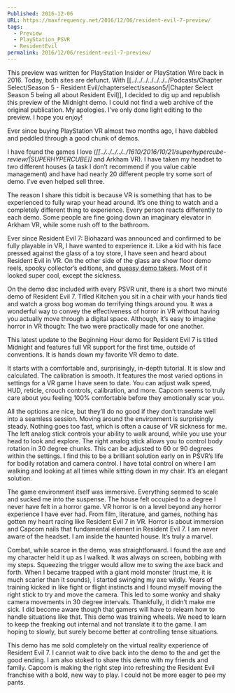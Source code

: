 ```yaml
---
Published: 2016-12-06
URL: https://maxfrequency.net/2016/12/06/resident-evil-7-preview/
tags:
  - Preview
  - PlayStation_PSVR
  - ResidentEvil
permalink: 2016/12/06/resident-evil-7-preview/
---
```

This preview was written for PlayStation Insider or PlayStation Wire back in 2016. Today, both sites are defunct. With [[../../../../../../../Podcasts/Chapter Select/Season 5 - Resident Evil/chapterselect/season5/|Chapter Select Season 5 being all about Resident Evil]], I decided to dig up and republish this preview of the Midnight demo. I could not find a web archive of the original publication. My apologies. I’ve only done light editing to the preview. I hope you enjoy!

Ever since buying PlayStation VR almost two months ago, I have dabbled and peddled through a good chunk of demos.

I have found the games I love (*[[../../../../../1610/2016/10/21/superhypercube-review/|SUPERHYPERCUBE]]* and Arkham VR). I have taken my headset to two different houses (a task I don’t recommend if you value cable management) and have had nearly 20 different people try some sort of demo. I’ve even helped sell three.

The reason I share this tidbit is because VR is something that has to be experienced to fully wrap your head around. It’s one thing to watch and a completely different thing to experience. Every person reacts differently to each demo. Some people are fine going down an imaginary elevator in Arkham VR, while some rush off to the bathroom.

Ever since Resident Evil 7: Biohazard was announced and confirmed to be fully playable in VR, I have wanted to experience it. Like a kid with his face pressed against the glass of a toy store, I have seen and heard about Resident Evil in VR. On the other side of the glass are show floor demo reels, spooky collector’s editions, and [queasy demo takers](http://www.engadget.com/amp/2016/06/15/resident-evil-7-vr-sickness-ps-vr/). Most of it looked super cool, except the sickness.

On the demo disc included with every PSVR unit, there is a short two minute demo of Resident Evil 7. Titled Kitchen you sit in a chair with your hands tied and watch a gross bog woman do terrifying things around you. It was a wonderful way to convey the effectiveness of horror in VR without having you actually move through a digital space. Although, it’s easy to imagine horror in VR though: The two were practically made for one another.

This latest update to the Beginning Hour demo for Resident Evil 7 is titled Midnight and features full VR support for the first time, outside of conventions. It is hands down my favorite VR demo to date.

It starts with a comfortable and, surprisingly, in-depth tutorial. It is slow and calculated. The calibration is smooth. It features the most varied options in settings for a VR game I have seen to date. You can adjust walk speed, HUD, reticle, crouch controls, calibration, and more. Capcom seems to truly care about you feeling 100% comfortable before they emotionally scar you.

All the options are nice, but they’ll do no good if they don’t translate well into a seamless session. Moving around the environment is surprisingly steady. Nothing goes too fast, which is often a cause of VR sickness for me. The left analog stick controls your ability to walk around, while you use your head to look and explore. The right analog stick allows you to control body rotation in 30 degree chunks. This can be adjusted to 60 or 90 degrees within the settings. I find this to be a brilliant solution early on in PSVR’s life for bodily rotation and camera control. I have total control on where I am walking and looking at all times while sitting down in my chair. It’s an elegant solution.

The game environment itself was immersive. Everything seemed to scale and sucked me into the suspense. The house felt occupied to a degree I never have felt in a horror game. VR horror is on a level beyond any horror experience I have ever had. From film, literature, and games, nothing has gotten my heart racing like Resident Evil 7 in VR. Horror is about immersion and Capcom nails that fundamental element in Resident Evil 7. I am never aware of the headset. I am inside the haunted house. It’s truly a marvel.

Combat, while scarce in the demo, was straightforward. I found the axe and my character held it up as I walked. It was always on screen, bobbing with my steps. Squeezing the trigger would allow me to swing the axe back and forth. When I became trapped with a giant mold monster (trust me, it is much scarier than it sounds), I started swinging my axe wildly. Years of training kicked in like fight or flight instincts and I found myself moving the right stick to try and move the camera. This led to some wonky and shaky camera movements in 30 degree intervals. Thankfully, it didn’t make me sick. I did become aware though that gamers will have to relearn how to handle situations like that. This demo was training wheels. We need to learn to keep the freaking out internal and not translate it to the game. I am hoping to slowly, but surely become better at controlling tense situations.

This demo has me sold completely on the virtual reality experience of Resident Evil 7. I cannot wait to dive back into the demo to the and get the good ending. I am also stoked to share this demo with my friends and family. Capcom is making the right step into refreshing the Resident Evil franchise with a bold, new way to play. I could not be more eager to pee my pants.